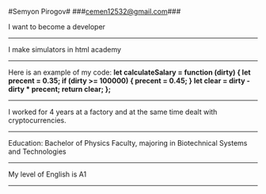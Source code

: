 #Semyon Pirogov#
###cemen12532@gmail.com###


I want to become a developer
*****
I make simulators in html academy
*****
Here is an example of my code:
**let calculateSalary = function (dirty) {
  let precent = 0.35;
  if (dirty >= 100000) {
    precent = 0.45;
  }
  let clear = dirty - dirty * precent;
  return clear;
};**
*****
I worked for 4 years at a factory and at the same time dealt with cryptocurrencies.
******
Education: Bachelor of Physics Faculty, majoring in Biotechnical Systems and Technologies
******
My level of English is A1
******
